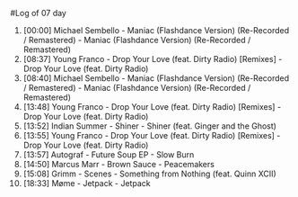 #Log of 07 day

1. [00:00] Michael Sembello - Maniac (Flashdance Version) (Re-Recorded / Remastered) - Maniac (Flashdance Version) (Re-Recorded / Remastered)
1. [08:37] Young Franco - Drop Your Love (feat. Dirty Radio) [Remixes] - Drop Your Love (feat. Dirty Radio)
1. [08:40] Michael Sembello - Maniac (Flashdance Version) (Re-Recorded / Remastered) - Maniac (Flashdance Version) (Re-Recorded / Remastered)
1. [13:48] Young Franco - Drop Your Love (feat. Dirty Radio) [Remixes] - Drop Your Love (feat. Dirty Radio)
1. [13:52] Indian Summer - Shiner - Shiner (feat. Ginger and the Ghost)
1. [13:55] Young Franco - Drop Your Love (feat. Dirty Radio) [Remixes] - Drop Your Love (feat. Dirty Radio)
1. [13:57] Autograf - Future Soup EP - Slow Burn
1. [14:50] Marcus Marr - Brown Sauce - Peacemakers
1. [15:08] Grimm - Scenes - Something from Nothing (feat. Quinn XCII)
1. [18:33] Møme - Jetpack - Jetpack
